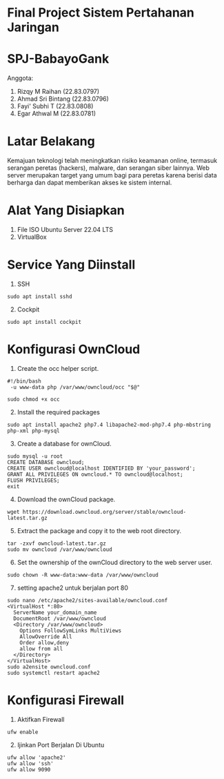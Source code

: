 # Final Project Sistem Pertahanan Jaringan

# SPJ-BabayoGank
Anggota:
1. Rizqy M Raihan (22.83.0797)
2. Ahmad Sri Bintang (22.83.0796)
3. Fayi' Subhi T (22.83.0808)
4. Egar Athwal M (22.83.0781)

# Latar Belakang
Kemajuan teknologi telah meningkatkan risiko keamanan online, termasuk serangan peretas (hackers), malware, dan serangan siber lainnya.
Web server merupakan target yang umum bagi para peretas karena berisi data berharga dan dapat memberikan akses ke sistem internal.

# Alat Yang Disiapkan
1. File ISO Ubuntu Server 22.04 LTS
2. VirtualBox

# Service Yang Diinstall
1. SSH
````
sudo apt install sshd
````
2. Cockpit
````
sudo apt install cockpit
````
# Konfigurasi OwnCloud
1. Create the occ helper script.
   
```
#!/bin/bash
 -u www-data php /var/www/owncloud/occ "$@"
````
```
sudo chmod +x occ
```

2. Install the required packages
````
sudo apt install apache2 php7.4 libapache2-mod-php7.4 php-mbstring php-xml php-mysql
````

3. Create a database for ownCloud.
````
sudo mysql -u root
CREATE DATABASE owncloud;
CREATE USER owncloud@localhost IDENTIFIED BY 'your_password';
GRANT ALL PRIVILEGES ON owncloud.* TO owncloud@localhost;
FLUSH PRIVILEGES;
exit
````

4. Download the ownCloud package.
````
wget https://download.owncloud.org/server/stable/owncloud-latest.tar.gz
````

5. Extract the package and copy it to the web root directory.
````
tar -zxvf owncloud-latest.tar.gz
sudo mv owncloud /var/www/owncloud
````

6. Set the ownership of the ownCloud directory to the web server user.
````
sudo chown -R www-data:www-data /var/www/owncloud
````

7. setting apache2 untuk berjalan port 80
````
sudo nano /etc/apache2/sites-available/owncloud.conf
<VirtualHost *:80>
  ServerName your_domain_name
  DocumentRoot /var/www/owncloud
  <Directory /var/www/owncloud>
    Options FollowSymLinks MultiViews
    AllowOverride All
    Order allow,deny
    allow from all
  </Directory>
</VirtualHost>
sudo a2ensite owncloud.conf
sudo systemctl restart apache2
````

# Konfigurasi Firewall
1. Aktifkan Firewall
````
ufw enable
````

2. Ijinkan Port Berjalan Di Ubuntu
````
ufw allow 'apache2'
ufw allow 'ssh'
ufw allow 9090
````


